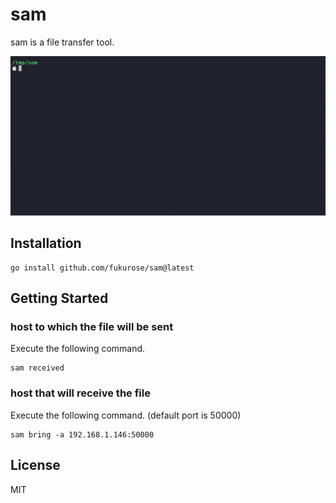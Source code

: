 # sam
sam is a file transfer tool.

![](./demo.gif)

## Installation
```
go install github.com/fukurose/sam@latest
```

## Getting Started

### host to which the file will be sent
Execute the following command.
```
sam received
```

### host that will receive the file
Execute the following command.
(default port is 50000)
```
sam bring -a 192.168.1.146:50000
```

## License
MIT
